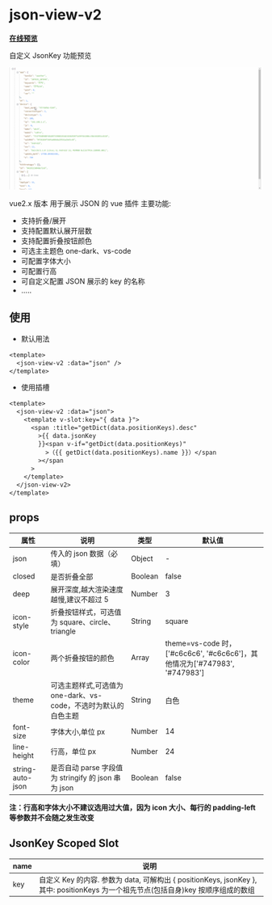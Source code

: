 # json-view-v2

[**在线预览**](https://lijiahong123.github.io/virtual-component-v2/)

自定义 JsonKey 功能预览


![](./static/json-view-v2.gif)

vue2.x 版本 用于展示 JSON 的 vue 插件
主要功能:

- 支持折叠/展开
- 支持配置默认展开层数
- 支持配置折叠按钮颜色
- 可选主主题色 one-dark、vs-code
- 可配置字体大小
- 可配置行高
- 可自定义配置 JSON 展示的 key 的名称
- .....

## 使用

- 默认用法

```vue
<template>
  <json-view-v2 :data="json" />
</template>
```

- 使用插槽

```vue
<template>
  <json-view-v2 :data="json">
    <template v-slot:key="{ data }">
      <span :title="getDict(data.positionKeys).desc"
        >{{ data.jsonKey
        }}<span v-if="getDict(data.positionKeys)"
          >（{{ getDict(data.positionKeys).name }}）</span
        ></span
      >
    </template>
  </json-view-v2>
</template>
```

## props

| 属性            | 说明                                                            | 类型    | 默认值                                                                     |
| --------------- | --------------------------------------------------------------- | ------- | -------------------------------------------------------------------------- |
| json            | 传入的 json 数据（必填）                                        | Object  | -                                                                          |
| closed          | 是否折叠全部                                                    | Boolean | false                                                                      |
| deep            | 展开深度,越大渲染速度越慢,建议不超过 5                          | Number  | 3                                                                          |
| icon-style      | 折叠按钮样式，可选值为 square、circle、triangle                 | String  | square                                                                     |
| icon-color      | 两个折叠按钮的颜色                                              | Array   | theme=vs-code 时，['#c6c6c6', '#c6c6c6']，其他情况为['#747983', '#747983'] |
| theme           | 可选主题样式,可选值为 one-dark、vs-code，不选时为默认的白色主题 | String  | 白色                                                                       |
| font-size       | 字体大小,单位 px                                                | Number  | 14                                                                         |
| line-height     | 行高，单位 px                                                   | Number  | 24                                                                         |
| string-auto-json | 是否自动 parse 字段值为 stringify 的 json 串为 json             | Boolean | false                                                                      |

**注：行高和字体大小不建议选用过大值，因为 icon 大小、每行的 padding-left 等参数并不会随之发生改变**

## JsonKey Scoped Slot

| name | 说明                                                                                                                |
| ---- | ------------------------------------------------------------------------------------------------------------------- |
| key  | 自定义 Key 的内容. 参数为 data, 可解构出 { positionKeys, jsonKey },其中: positionKeys 为一个祖先节点(包括自身)key 按顺序组成的数组 |

